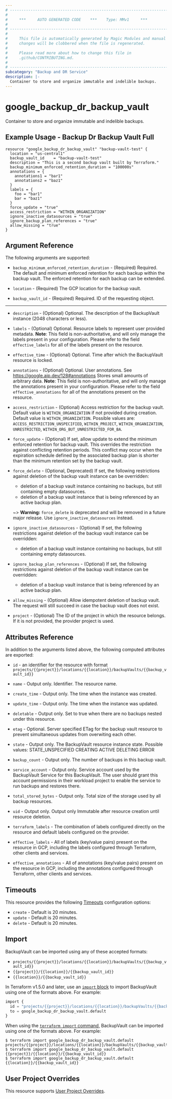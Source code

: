 ```yaml
---
# ----------------------------------------------------------------------------
#
#     ***     AUTO GENERATED CODE    ***    Type: MMv1     ***
#
# ----------------------------------------------------------------------------
#
#     This file is automatically generated by Magic Modules and manual
#     changes will be clobbered when the file is regenerated.
#
#     Please read more about how to change this file in
#     .github/CONTRIBUTING.md.
#
# ----------------------------------------------------------------------------
subcategory: "Backup and DR Service"
description: |-
  Container to store and organize immutable and indelible backups.
---
```


# google_backup_dr_backup_vault

Container to store and organize immutable and indelible backups.



## Example Usage - Backup Dr Backup Vault Full


```hcl
resource "google_backup_dr_backup_vault" "backup-vault-test" {
  location = "us-central1"
  backup_vault_id    = "backup-vault-test"
  description = "This is a second backup vault built by Terraform."
  backup_minimum_enforced_retention_duration = "100000s"
  annotations = {
    annotations1 = "bar1"
    annotations2 = "baz1"
  }
  labels = {
    foo = "bar1"
    bar = "baz1"
  }
  force_update = "true"
  access_restriction = "WITHIN_ORGANIZATION"
  ignore_inactive_datasources = "true"
  ignore_backup_plan_references = "true"
  allow_missing = "true"
}
```

## Argument Reference

The following arguments are supported:


* `backup_minimum_enforced_retention_duration` -
  (Required)
  Required. The default and minimum enforced retention for each backup within the backup vault. The enforced retention for each backup can be extended.

* `location` -
  (Required)
  The GCP location for the backup vault.

* `backup_vault_id` -
  (Required)
  Required. ID of the requesting object.


- - -


* `description` -
  (Optional)
  Optional. The description of the BackupVault instance (2048 characters or less).

* `labels` -
  (Optional)
  Optional. Resource labels to represent user provided metadata. 
  **Note**: This field is non-authoritative, and will only manage the labels present in your configuration.
  Please refer to the field `effective_labels` for all of the labels present on the resource.

* `effective_time` -
  (Optional)
  Optional. Time after which the BackupVault resource is locked.

* `annotations` -
  (Optional)
  Optional. User annotations. See https://google.aip.dev/128#annotations
  Stores small amounts of arbitrary data. 
  **Note**: This field is non-authoritative, and will only manage the annotations present in your configuration.
  Please refer to the field `effective_annotations` for all of the annotations present on the resource.

* `access_restriction` -
  (Optional)
  Access restriction for the backup vault. Default value is `WITHIN_ORGANIZATION` if not provided during creation.
  Default value is `WITHIN_ORGANIZATION`.
  Possible values are: `ACCESS_RESTRICTION_UNSPECIFIED`, `WITHIN_PROJECT`, `WITHIN_ORGANIZATION`, `UNRESTRICTED`, `WITHIN_ORG_BUT_UNRESTRICTED_FOR_BA`.

* `force_update` -
  (Optional)
  If set, allow update to extend the minimum enforced retention for backup vault. This overrides
   the restriction against conflicting retention periods. This conflict may occur when the
   expiration schedule defined by the associated backup plan is shorter than the minimum
   retention set by the backup vault.

* `force_delete` -
  (Optional, Deprecated)
  If set, the following restrictions against deletion of the backup vault instance can be overridden:
     * deletion of a backup vault instance containing no backups, but still containing empty datasources.
     * deletion of a backup vault instance that is being referenced by an active backup plan.

  ~> **Warning:** `force_delete` is deprecated and will be removed in a future major release. Use `ignore_inactive_datasources` instead.

* `ignore_inactive_datasources` -
  (Optional)
  If set, the following restrictions against deletion of the backup vault instance can be overridden:
     * deletion of a backup vault instance containing no backups, but still containing empty datasources.

* `ignore_backup_plan_references` -
  (Optional)
  If set, the following restrictions against deletion of the backup vault instance can be overridden:
     * deletion of a backup vault instance that is being referenced by an active backup plan.

* `allow_missing` -
  (Optional)
  Allow idempotent deletion of backup vault. The request will still succeed in case the backup vault does not exist.

* `project` - (Optional) The ID of the project in which the resource belongs.
    If it is not provided, the provider project is used.


## Attributes Reference

In addition to the arguments listed above, the following computed attributes are exported:

* `id` - an identifier for the resource with format `projects/{{project}}/locations/{{location}}/backupVaults/{{backup_vault_id}}`

* `name` -
  Output only. Identifier. The resource name.

* `create_time` -
  Output only. The time when the instance was created.

* `update_time` -
  Output only. The time when the instance was updated.

* `deletable` -
  Output only. Set to true when there are no backups nested under this resource.

* `etag` -
  Optional. Server specified ETag for the backup vault resource to prevent simultaneous updates from overwiting each other.

* `state` -
  Output only. The BackupVault resource instance state. 
   Possible values:
   STATE_UNSPECIFIED
   CREATING
   ACTIVE
   DELETING
   ERROR

* `backup_count` -
  Output only. The number of backups in this backup vault.

* `service_account` -
  Output only. Service account used by the BackupVault Service for this BackupVault.  The user should grant this account permissions in their workload project to enable the service to run backups and restores there.

* `total_stored_bytes` -
  Output only. Total size of the storage used by all backup resources.

* `uid` -
  Output only. Output only Immutable after resource creation until resource deletion.

* `terraform_labels` -
  The combination of labels configured directly on the resource
   and default labels configured on the provider.

* `effective_labels` -
  All of labels (key/value pairs) present on the resource in GCP, including the labels configured through Terraform, other clients and services.

* `effective_annotations` -
  All of annotations (key/value pairs) present on the resource in GCP, including the annotations configured through Terraform, other clients and services.


## Timeouts

This resource provides the following
[Timeouts](https://developer.hashicorp.com/terraform/plugin/sdkv2/resources/retries-and-customizable-timeouts) configuration options:

- `create` - Default is 20 minutes.
- `update` - Default is 20 minutes.
- `delete` - Default is 20 minutes.

## Import


BackupVault can be imported using any of these accepted formats:

* `projects/{{project}}/locations/{{location}}/backupVaults/{{backup_vault_id}}`
* `{{project}}/{{location}}/{{backup_vault_id}}`
* `{{location}}/{{backup_vault_id}}`


In Terraform v1.5.0 and later, use an [`import` block](https://developer.hashicorp.com/terraform/language/import) to import BackupVault using one of the formats above. For example:

```tf
import {
  id = "projects/{{project}}/locations/{{location}}/backupVaults/{{backup_vault_id}}"
  to = google_backup_dr_backup_vault.default
}
```

When using the [`terraform import` command](https://developer.hashicorp.com/terraform/cli/commands/import), BackupVault can be imported using one of the formats above. For example:

```
$ terraform import google_backup_dr_backup_vault.default projects/{{project}}/locations/{{location}}/backupVaults/{{backup_vault_id}}
$ terraform import google_backup_dr_backup_vault.default {{project}}/{{location}}/{{backup_vault_id}}
$ terraform import google_backup_dr_backup_vault.default {{location}}/{{backup_vault_id}}
```

## User Project Overrides

This resource supports [User Project Overrides](https://registry.terraform.io/providers/hashicorp/google/latest/docs/guides/provider_reference#user_project_override).
